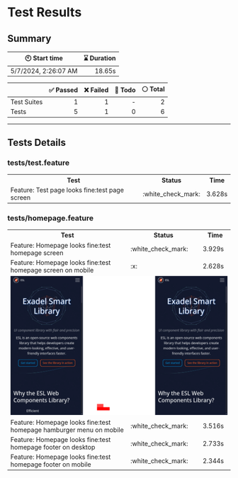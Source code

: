 # Test Results
  ## Summary
  
| :clock10: Start time | :hourglass: Duration |
| --- | ---: |
|5/7/2024, 2:26:07 AM|18.65s|

| | :white_check_mark: Passed | :x: Failed | :construction: Todo | :white_circle: Total |
| --- | ---: | ---: | ---:| ---: |
|Test Suites|1|1|-|2|
|Tests|5|1|0|6|



  ---
  ## Tests Details
  ### tests/test.feature
<table>
<tr><th>Test</th><th>Status</th><th>Time</th></tr>
<tr><td>Feature: Test page looks fine:test page screen</td><td>:white_check_mark:</td><td>3.628s</td></tr>
</table>

### tests/homepage.feature
<table>
<tr><th>Test</th><th>Status</th><th>Time</th></tr>
<tr><td>Feature: Homepage looks fine:test homepage screen</td><td>:white_check_mark:</td><td>3.929s</td></tr>
<tr><td>Feature: Homepage looks fine:test homepage screen on mobile</td><td>:x:</td><td>2.628s</td></tr>
<tr><td colspan="3"><img src="https://github.com/exadel-inc/esl/blob/diff-report/homepage-feature-feature-homepage-looks-fine-test-homepage-screen-on-mobile-1-snap-diff.png?raw=true" alt="Test Diff homepage-feature-feature-homepage-looks-fine-test-homepage-screen-on-mobile-1-snap-diff.png"/></td></tr><tr><td>Feature: Homepage looks fine:test homepage hamburger menu on mobile</td><td>:white_check_mark:</td><td>3.516s</td></tr>
<tr><td>Feature: Homepage looks fine:test homepage footer on desktop</td><td>:white_check_mark:</td><td>2.733s</td></tr>
<tr><td>Feature: Homepage looks fine:test homepage footer on mobile</td><td>:white_check_mark:</td><td>2.344s</td></tr>
</table>


